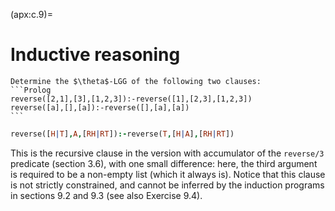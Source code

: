 <!--H3: Section C.9-->
(apx:c.9)=
# Inductive reasoning #

````{exercise} 9.3
Determine the $\theta$-LGG of the following two clauses:
```Prolog
reverse([2,1],[3],[1,2,3]):-reverse([1],[2,3],[1,2,3])
reverse([a],[],[a]):-reverse([],[a],[a])
```
````

```Prolog
reverse([H|T],A,[RH|RT]):-reverse(T,[H|A],[RH|RT])
```
This is the recursive clause in the version with accumulator of the `reverse/3` predicate (section 3.6), with one small difference: here, the third argument is required to be a non-empty list (which it always is). Notice that this clause is not strictly constrained, and cannot be inferred by the induction programs in sections 9.2 and 9.3 (see also Exercise 9.4).
